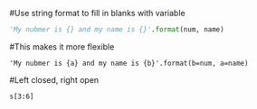 #Use string format to fill in blanks with variable
```py
'My nubmer is {} and my name is {}'.format(num, name)
```

#This makes it more flexible

```
'My nubmer is {a} and my name is {b}'.format(b=num, a=name)
```

#Left closed, right open
```
s[3:6]
```
